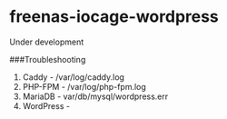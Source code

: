 # freenas-iocage-wordpress

Under development

###Troubleshooting
1. Caddy - /var/log/caddy.log
2. PHP-FPM - /var/log/php-fpm.log
3. MariaDB - var/db/mysql/wordpress.err
4. WordPress - 
